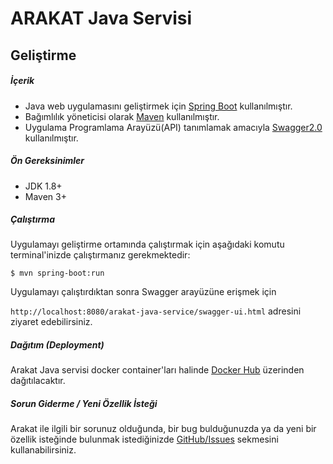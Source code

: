 # ARAKAT Java Servisi

## Geliştirme

##### İçerik

* Java web uygulamasını geliştirmek için [Spring Boot](https://spring.io/projects/spring-boot) kullanılmıştır.
* Bağımlılık yöneticisi olarak [Maven](https://maven.apache.org/) kullanılmıştır.
* Uygulama Programlama Arayüzü(API) tanımlamak amacıyla [Swagger2.0](https://swagger.io/docs/specification/2-0/basic-structure/) kullanılmıştır.

##### Ön Gereksinimler

* JDK 1.8+
* Maven 3+

##### Çalıştırma
Uygulamayı geliştirme ortamında çalıştırmak için aşağıdaki komutu terminal'inizde çalıştırmanız gerekmektedir:

``
$ mvn spring-boot:run
``

Uygulamayı çalıştırdıktan sonra Swagger arayüzüne erişmek için

``
http://localhost:8080/arakat-java-service/swagger-ui.html
``
adresini ziyaret edebilirsiniz.

##### Dağıtım (Deployment)

Arakat Java servisi docker container'ları halinde [Docker Hub](https://hub.docker.com/) üzerinden dağıtılacaktır.

##### Sorun Giderme / Yeni Özellik İsteği

Arakat ile ilgili bir sorunuz olduğunda, bir bug bulduğunuzda ya da yeni bir özellik isteğinde bulunmak istediğinizde [GitHub/Issues](https://github.com/arakat-community/arakat/issues) sekmesini kullanabilirsiniz.